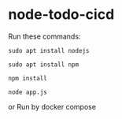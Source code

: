 # node-todo-cicd

Run these commands:


`sudo apt install nodejs`


`sudo apt install npm`


`npm install`

`node app.js`

or Run by docker compose

